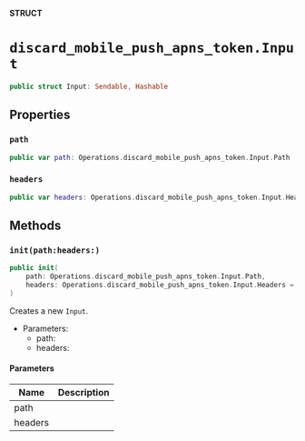 **STRUCT**

# `discard_mobile_push_apns_token.Input`

```swift
public struct Input: Sendable, Hashable
```

## Properties
### `path`

```swift
public var path: Operations.discard_mobile_push_apns_token.Input.Path
```

### `headers`

```swift
public var headers: Operations.discard_mobile_push_apns_token.Input.Headers
```

## Methods
### `init(path:headers:)`

```swift
public init(
    path: Operations.discard_mobile_push_apns_token.Input.Path,
    headers: Operations.discard_mobile_push_apns_token.Input.Headers = .init()
)
```

Creates a new `Input`.

- Parameters:
  - path:
  - headers:

#### Parameters

| Name | Description |
| ---- | ----------- |
| path |  |
| headers |  |
